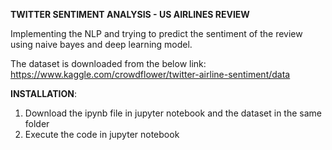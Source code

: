 <b> TWITTER SENTIMENT ANALYSIS - US AIRLINES REVIEW</b>

Implementing the NLP and trying to predict the sentiment of the review using naive bayes and deep learning model.

The dataset is downloaded from the below link:
https://www.kaggle.com/crowdflower/twitter-airline-sentiment/data

<b>INSTALLATION</b>:

1. Download the ipynb file in jupyter notebook and the dataset in the same folder
2. Execute the code in jupyter notebook

